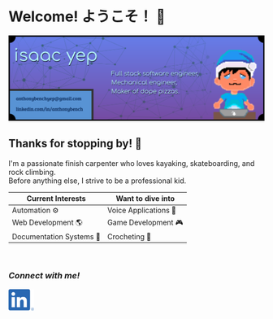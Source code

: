 # Welcome! ようこそ！ 👋

<img alt="GitHub Profile Banner" src="img/banner.png" width="700" />


<br />

## Thanks for stopping by! 👾
I'm a passionate finish carpenter who loves kayaking, skateboarding, and rock climbing.\
Before anything else, I strive to be a professional kid.

| Current Interests | Want to dive into |
|----|----|
| Automation ⚙ | Voice Applications 🎤 |
| Web Development 🌎 | Game Development 🎮 |
| Documentation Systems 📜 | Crocheting 🧶 |

<br />

### ***Connect with me!***
[<img alt="example image tag" src="img/linkedin.png" width="50" />](https://www.linkedin.com/in/anthonybench/)
